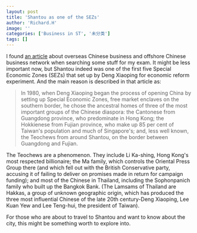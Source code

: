 ```yaml
---
layout: post
title: 'Shantou as one of the SEZs'
author: 'Richard.H'
image: ''
categories: ['Business in ST', '未分类']
tags: []
---
```


I found [an article](http://www.prospect-magazine.co.uk/article_details.php?id=4212) about overseas Chinese business and offshore Chinese business network when searching some stuff for my exam. It might be less important now, but Shantou indeed was one of the first five Special Economic Zones (SEZs) that set up by Deng Xiaoping for economic reform experiment. And the main reason is described in that article as:



> In 1980, when Deng Xiaoping began the process of opening China by setting up Special Economic Zones, free market enclaves on the southern border, he chose the ancestral homes of three of the most important groups of the Chinese diaspora: the Cantonese from Guangdong province, who predominate in Hong Kong; the Hokkienese from Fujian province, who make up 85 per cent of Taiwan's population and much of Singapore's; and, less well known, the Teochews from around Shantou, on the border between Guangdong and Fujian.

The Teochews are a phenomenon. They include Li Ka-shing, Hong Kong's most respected billionaire; the Ma family, which controls the Oriental Press Group there (and which fell out with the British Conservative party, accusing it of failing to deliver on promises made in return for campaign funding); and most of the Chinese in Thailand, including the Sophonpanich family who built up the Bangkok Bank. (The Lamsams of Thailand are Hakkas, a group of unknown geographic origin, which has produced the three most influential Chinese of the late 20th century-Deng Xiaoping, Lee Kuan Yew and Lee Teng-hui, the president of Taiwan).



For those who are about to travel to Shantou and want to know about the city, this might be something worth to explore into.